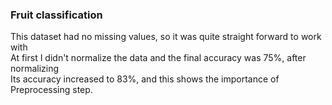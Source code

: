 ### Fruit classification
This dataset had no missing values, so it was quite straight forward to work with   
At first I didn't normalize the data and the final accuracy was 75%, after normalizing   
Its accuracy increased to 83%, and this shows the importance of Preprocessing step.

